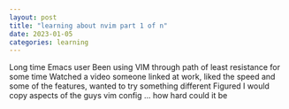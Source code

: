 ```yaml
---
layout: post
title: "learning about nvim part 1 of n"
date: 2023-01-05
categories: learning
---
```


Long time Emacs user
Been using VIM through path of least resistance for some time
Watched a video someone linked at work, liked the speed and some of the features, wanted to try something different
Figured I would copy aspects of the guys vim config ... how hard could it be


